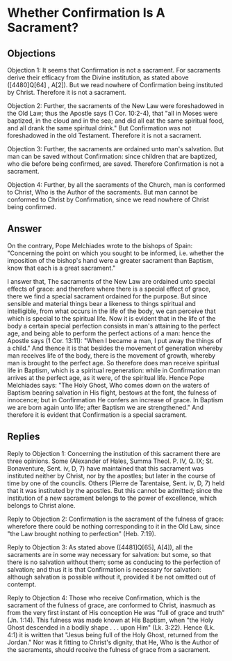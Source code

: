 # Whether Confirmation Is A Sacrament?

## Objections

Objection 1: It seems that Confirmation is not a sacrament. For sacraments derive their efficacy from the Divine institution, as stated above ([4480]Q[64] , A[2]). But we read nowhere of Confirmation being instituted by Christ. Therefore it is not a sacrament.

Objection 2: Further, the sacraments of the New Law were foreshadowed in the Old Law; thus the Apostle says (1 Cor. 10:2-4), that "all in Moses were baptized, in the cloud and in the sea; and did all eat the same spiritual food, and all drank the same spiritual drink." But Confirmation was not foreshadowed in the old Testament. Therefore it is not a sacrament.

Objection 3: Further, the sacraments are ordained unto man's salvation. But man can be saved without Confirmation: since children that are baptized, who die before being confirmed, are saved. Therefore Confirmation is not a sacrament.

Objection 4: Further, by all the sacraments of the Church, man is conformed to Christ, Who is the Author of the sacraments. But man cannot be conformed to Christ by Confirmation, since we read nowhere of Christ being confirmed.

## Answer

On the contrary, Pope Melchiades wrote to the bishops of Spain: "Concerning the point on which you sought to be informed, i.e. whether the imposition of the bishop's hand were a greater sacrament than Baptism, know that each is a great sacrament."

I answer that, The sacraments of the New Law are ordained unto special effects of grace: and therefore where there is a special effect of grace, there we find a special sacrament ordained for the purpose. But since sensible and material things bear a likeness to things spiritual and intelligible, from what occurs in the life of the body, we can perceive that which is special to the spiritual life. Now it is evident that in the life of the body a certain special perfection consists in man's attaining to the perfect age, and being able to perform the perfect actions of a man: hence the Apostle says (1 Cor. 13:11): "When I became a man, I put away the things of a child." And thence it is that besides the movement of generation whereby man receives life of the body, there is the movement of growth, whereby man is brought to the perfect age. So therefore does man receive spiritual life in Baptism, which is a spiritual regeneration: while in Confirmation man arrives at the perfect age, as it were, of the spiritual life. Hence Pope Melchiades says: "The Holy Ghost, Who comes down on the waters of Baptism bearing salvation in His flight, bestows at the font, the fulness of innocence; but in Confirmation He confers an increase of grace. In Baptism we are born again unto life; after Baptism we are strengthened." And therefore it is evident that Confirmation is a special sacrament.

## Replies

Reply to Objection 1: Concerning the institution of this sacrament there are three opinions. Some (Alexander of Hales, Summa Theol. P. IV, Q. IX; St. Bonaventure, Sent. iv, D, 7) have maintained that this sacrament was instituted neither by Christ, nor by the apostles; but later in the course of time by one of the councils. Others (Pierre de Tarentaise, Sent. iv, D, 7) held that it was instituted by the apostles. But this cannot be admitted; since the institution of a new sacrament belongs to the power of excellence, which belongs to Christ alone.

Reply to Objection 2: Confirmation is the sacrament of the fulness of grace: wherefore there could be nothing corresponding to it in the Old Law, since "the Law brought nothing to perfection" (Heb. 7:19).

Reply to Objection 3: As stated above ([4481]Q[65], A[4]), all the sacraments are in some way necessary for salvation: but some, so that there is no salvation without them; some as conducing to the perfection of salvation; and thus it is that Confirmation is necessary for salvation: although salvation is possible without it, provided it be not omitted out of contempt.

Reply to Objection 4: Those who receive Confirmation, which is the sacrament of the fulness of grace, are conformed to Christ, inasmuch as from the very first instant of His conception He was "full of grace and truth" (Jn. 1:14). This fulness was made known at His Baptism, when "the Holy Ghost descended in a bodily shape . . . upon Him" (Lk. 3:22). Hence (Lk. 4:1) it is written that "Jesus being full of the Holy Ghost, returned from the Jordan." Nor was it fitting to Christ's dignity, that He, Who is the Author of the sacraments, should receive the fulness of grace from a sacrament.